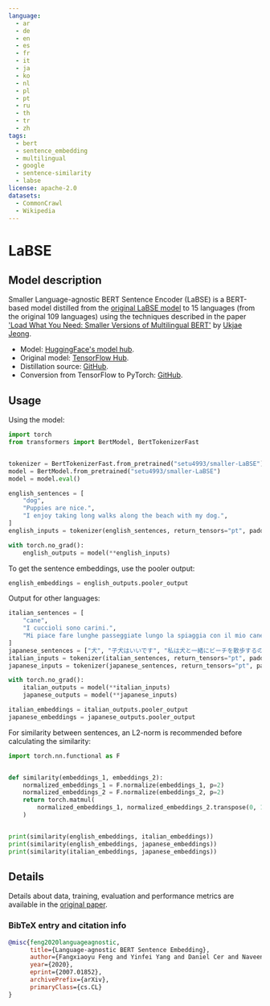 ```yaml
---
language:
  - ar
  - de
  - en
  - es
  - fr
  - it
  - ja
  - ko
  - nl
  - pl
  - pt
  - ru
  - th
  - tr
  - zh
tags:
  - bert
  - sentence_embedding
  - multilingual
  - google
  - sentence-similarity
  - labse
license: apache-2.0
datasets:
  - CommonCrawl
  - Wikipedia
---
```


# LaBSE

## Model description

Smaller Language-agnostic BERT Sentence Encoder (LaBSE) is a BERT-based model distilled from the [original LaBSE model](https://huggingface.co/setu4993/LaBSE) to 15 languages (from the original 109 languages) using the techniques described in the paper ['Load What You Need: Smaller Versions of Multilingual BERT'](https://arxiv.org/abs/2010.05609) by [Ukjae Jeong](https://github.com/jeongukjae/).

- Model: [HuggingFace's model hub](https://huggingface.co/setu4993/smaller-LaBSE).
- Original model: [TensorFlow Hub](https://tfhub.dev/jeongukjae/smaller_LaBSE_15lang/1).
- Distillation source: [GitHub](https://github.com/jeongukjae/smaller-labse).
- Conversion from TensorFlow to PyTorch: [GitHub](https://github.com/setu4993/convert-labse-tf-pt).

## Usage

Using the model:

```python
import torch
from transformers import BertModel, BertTokenizerFast


tokenizer = BertTokenizerFast.from_pretrained("setu4993/smaller-LaBSE")
model = BertModel.from_pretrained("setu4993/smaller-LaBSE")
model = model.eval()

english_sentences = [
    "dog",
    "Puppies are nice.",
    "I enjoy taking long walks along the beach with my dog.",
]
english_inputs = tokenizer(english_sentences, return_tensors="pt", padding=True)

with torch.no_grad():
    english_outputs = model(**english_inputs)
```

To get the sentence embeddings, use the pooler output:

```python
english_embeddings = english_outputs.pooler_output
```

Output for other languages:

```python
italian_sentences = [
    "cane",
    "I cuccioli sono carini.",
    "Mi piace fare lunghe passeggiate lungo la spiaggia con il mio cane.",
]
japanese_sentences = ["犬", "子犬はいいです", "私は犬と一緒にビーチを散歩するのが好きです"]
italian_inputs = tokenizer(italian_sentences, return_tensors="pt", padding=True)
japanese_inputs = tokenizer(japanese_sentences, return_tensors="pt", padding=True)

with torch.no_grad():
    italian_outputs = model(**italian_inputs)
    japanese_outputs = model(**japanese_inputs)

italian_embeddings = italian_outputs.pooler_output
japanese_embeddings = japanese_outputs.pooler_output
```

For similarity between sentences, an L2-norm is recommended before calculating the similarity:

```python
import torch.nn.functional as F


def similarity(embeddings_1, embeddings_2):
    normalized_embeddings_1 = F.normalize(embeddings_1, p=2)
    normalized_embeddings_2 = F.normalize(embeddings_2, p=2)
    return torch.matmul(
        normalized_embeddings_1, normalized_embeddings_2.transpose(0, 1)
    )


print(similarity(english_embeddings, italian_embeddings))
print(similarity(english_embeddings, japanese_embeddings))
print(similarity(italian_embeddings, japanese_embeddings))
```

## Details

Details about data, training, evaluation and performance metrics are available in the [original paper](https://arxiv.org/abs/2007.01852).

### BibTeX entry and citation info

```bibtex
@misc{feng2020languageagnostic,
      title={Language-agnostic BERT Sentence Embedding},
      author={Fangxiaoyu Feng and Yinfei Yang and Daniel Cer and Naveen Arivazhagan and Wei Wang},
      year={2020},
      eprint={2007.01852},
      archivePrefix={arXiv},
      primaryClass={cs.CL}
}
```
